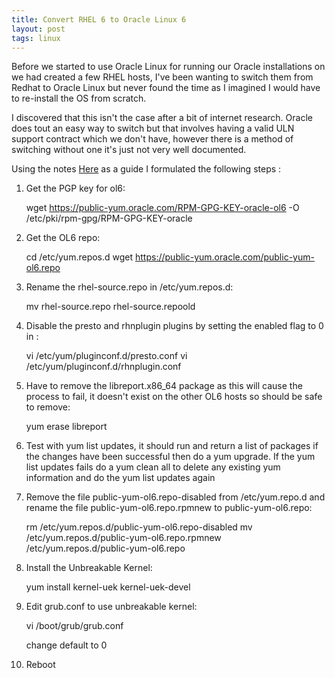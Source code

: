 ```yaml
---
title: Convert RHEL 6 to Oracle Linux 6
layout: post
tags: linux
---
```


Before we started to use Oracle Linux for running our Oracle installations on we had created a few RHEL hosts, I've been wanting to switch them from Redhat to Oracle Linux but never found the time as I imagined I would have to re-install the OS from scratch.

I discovered that this isn't the case after a bit of internet research. Oracle does tout an easy way to switch but that involves having a valid ULN support contract which we don't have, however there is a method of switching without one it's just not very well documented.

Using the notes [Here](http://public-yum.oracle.com/) as a guide I formulated the following steps :

1. Get the PGP key for ol6:

    wget https://public-yum.oracle.com/RPM-GPG-KEY-oracle-ol6 -O /etc/pki/rpm-gpg/RPM-GPG-KEY-oracle

2. Get the OL6 repo:

    cd /etc/yum.repos.d
    wget https://public-yum.oracle.com/public-yum-ol6.repo

3. Rename the rhel-source.repo in /etc/yum.repos.d:

    mv rhel-source.repo rhel-source.repoold

4. Disable the presto and rhnplugin plugins by setting the enabled flag to 0 in :

    vi /etc/yum/pluginconf.d/presto.conf
    vi /etc/yum/pluginconf.d/rhnplugin.conf

5. Have to remove the libreport.x86_64 package as this will cause the process to fail, it doesn't exist on the other OL6 hosts so should be safe to remove:

    yum erase libreport

6. Test with yum list updates, it should run and return a list of packages if the changes have been successful then do a yum upgrade. If the yum list updates fails do a yum clean all to delete any existing yum information and do the yum list updates again

7. Remove the file public-yum-ol6.repo-disabled from /etc/yum.repo.d and rename the file public-yum-ol6.repo.rpmnew to public-yum-ol6.repo:

    rm /etc/yum.repos.d/public-yum-ol6.repo-disabled
    mv /etc/yum.repos.d/public-yum-ol6.repo.rpmnew /etc/yum.repos.d/public-yum-ol6.repo

8. Install the Unbreakable Kernel:

    yum install kernel-uek kernel-uek-devel

9. Edit grub.conf to use unbreakable kernel:

    vi /boot/grub/grub.conf

   change default to 0

10. Reboot
